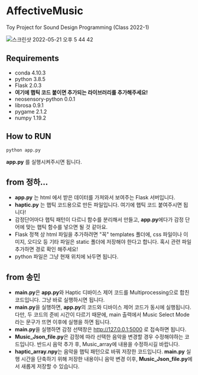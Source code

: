 # AffectiveMusic
Toy Project for Sound Design Programming (Class 2022-1)

![스크린샷 2022-05-21 오후 5 44 42](https://user-images.githubusercontent.com/59073612/169643750-260c9ebf-9006-4f50-829a-69fb0ddc84f7.png)
## Requirements
- conda 4.10.3
- python 3.8.5
- Flask 2.0.3
- **여기에 햅틱 코드 붙이면 추가되는 라이브러리를 추가해주세요!**
- neosensory-python 0.0.1
- librosa 0.9.1
- pygame 2.1.2
- numpy 1.19.2


## How to RUN
```
python app.py
```
**app.py** 를 실행시켜주시면 됩니다.


## from 정하...
- **app.py** 는 html 에서 받은 데이터를 가져와서 보여주는 Flask 서버입니다.
- **haptic.py** 는 햅틱 코드용으로 만든 파일입니다. 여기에 햅틱 코드 붙여주시면 됩니다!
- 감정단어마다 햅틱 패턴이 다르니 함수를 분리해서 만들고, **app.py**에다가 감정 단어에 맞는 햅틱 함수를 넣으면 될 것 같아요.
- Flask 정책 상 html 파일을 추가하려면 "꼭" templates 폴더에, css 파일이나 이미지, 오디오 등 기타 파일은 static 폴더에 저장해야 한다고 합니다. 혹시 관련 파일 추가하면 경로 확인 해주세요!
- python 파일은 그냥 현재 위치에 놔두면 됩니다.

## from 송민
- **main.py**은 **app.py**와 Haptic 디바이스 제어 코드를 Multiprocessing으로 합친 코드입니다. 그냥 바로 실행하시면 됩니다. 
- **main.py**을 실행하면, **app.py**의 코드와 디바이스 제어 코드가 동시에 실행됩니다. 다만, 두 코드의 준비 시간이 다르기 때문에, main 출력에서 Music Select Mode라는 문구가 뜨면 이후에 실행을 하면 됩니다.
- **main.py**을 실행하면 감정 선택창은 http://127.0.0.1:5000 로 접속하면 됩니다.
- **Music_Json_file.py**은 감정에 따라 선택한 음악을 변경할 경우 수정해야하는 코드입니다. 반드시 음악 추가 후, Music_array에 내용을 수정하시길 바랍니다. 
- **haptic_array.npy**는 음악을 햅틱 패턴으로 바꿔 저장한 코드입니다. **main.py** 실행 시간을 단축하기 위해 저장한 내용이니 음악 변경 이후, **Music_Json_file.py**에서 새롭게 저장할 수 있습니다.
